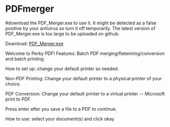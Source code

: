 # PDFmerger
#download the PDF_Merger.exe to use it. It might be detected as a false positive by your antivirus so turn it off temporarily.
The latest version of PDF_Merger.exe is too large to be uploaded on github.

Download: [PDF_Merger.exe](https://www.dropbox.com/s/15yj32zpm708kbh/PDF_Merger.exe?dl=0)


Welcome to Perky PDF!
Features: Batch PDF merging/flatenning/conversion and batch printing

How to set up: change your default printer as needed.

Non-PDF Printing: Change your default printer to a physical printer of your choice.

PDF Conversion: Change your default printer to a virtual printer -- Microsoft print to PDF.

Press enter after you save a file to a PDF to continue.

How to use: select your document(s) and click okay

